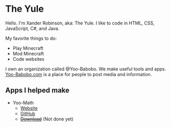 # The Yule
Hello. I'm Xander Robinson, aka: The Yule. I like to code in HTML, CSS, JavaScript, C#, and Java.

My favorite things to do:
- Play Minecraft
- Mod Minecraft
- Code websites

I own an organization called @Yoo-Babobo. We make useful tools and apps. [Yoo-Babobo.com](https://www.yoo-babobo.com) is a place for people to post media and information.

## Apps I helped make
- Yoo-Math
  - [Website](https://www.math.yoo-babobo.com)
  - [GitHub](https://github.com/Yoo-Babobo/Yoo-Math)
  - [~~Download~~](https://www.math.yoo-babobo.com/download) (Not done yet)

<!---
TheYule/TheYule is a ✨ special ✨ repository because its `README.md` (this file) appears on your GitHub profile.
You can click the Preview link to take a look at your changes.
--->
